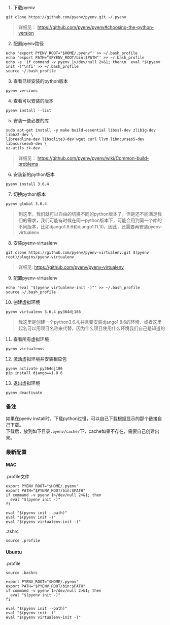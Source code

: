 1. 下载pyenv
```
git clone https://github.com/pyenv/pyenv.git ~/.pyenv
```
> 详细见：
https://github.com/pyenv/pyenv#choosing-the-python-version

2. 配置pyenv路径
```
echo 'export PYENV_ROOT="$HOME/.pyenv"' >> ~/.bash_profile
echo 'export PATH="$PYENV_ROOT/bin:$PATH"' >> ~/.bash_profile
echo -e 'if command -v pyenv 1>/dev/null 2>&1; then\n  eval "$(pyenv init -)"\nfi' >> ~/.bash_profile
source ~/.bash_profile
```
3. 查看已经安装的python版本
```
pyenv versions
```
4. 查看可以安装的版本
```
pyenv install --list
```
5. 安装一些必要的库

```
sudo apt-get install -y make build-essential libssl-dev zlib1g-dev libbz2-dev \
libreadline-dev libsqlite3-dev wget curl llvm libncurses5-dev libncursesw5-dev \
xz-utils tk-dev
```
> 详细见：
https://github.com/pyenv/pyenv/wiki/Common-build-problems

6. 安装新的python版本
```
pyenv install 3.6.4
```
7. 切换python版本
```
pyenv global 3.6.4
```
> 到这里，我们就可以自由的切换不同的python版本了，但是还不能满足我们的需求，我们可能有时候在同一python版本下，可能会用到同一个库的不同版本，比如django1.8.6和django1.11.10，因此，还需要再安装pyenv-virtualenv

8. 安装pyenv-virtualenv
```
git clone https://github.com/pyenv/pyenv-virtualenv.git $(pyenv root)/plugins/pyenv-virtualenv
```
> 详细见:
https://github.com/pyenv/pyenv-virtualenv

9. 配置pyenv-virtualenv
```
echo 'eval "$(pyenv virtualenv-init -)"' >> ~/.bash_profile
source ~/.bash_profile
```
10. 创建虚拟环境
```
pyenv virtualenv 3.6.4 py364dj186
```
> 我这里是创建一个python3.6.4,并且要安装django1.8.6的环境，或者这里起名可以用项目名称来代替，因为什么项目使用什么环境我们自己是知道的

11. 查看所有虚拟环境
```
pyenv virtualenvs
```
12. 激活虚拟环境并安装相应包
```
pyenv activate py364dj186
pip install django==1.8.6
```
13. 退出虚拟环境
```
pyenv deactivate
```

### 备注
如果在pyenv install时，下载python过慢，可以自己下载根据显示的那个链接自己下载。  
下载后，放到如下目录```.pyenv/cache/```下，cache如果不存在，需要自己创建出来。  

### 最新配置
#### MAC
.profile文件
```
export PYENV_ROOT="$HOME/.pyenv"
export PATH="$PYENV_ROOT/bin:$PATH"
if command -v pyenv 1>/dev/null 2>&1; then
  eval "$(pyenv init -)"
fi

eval "$(pyenv init --path)"
eval "$(pyenv init -)"
eval "$(pyenv virtualenv-init -)"
```
.zshrc
```
source .profile
```

#### Ubuntu
.profile
```
source .bashrc

export PYENV_ROOT="$HOME/.pyenv"
export PATH="$PYENV_ROOT/bin:$PATH"
if command -v pyenv 1>/dev/null 2>&1; then
  eval "$(pyenv init -)"
fi

eval "$(pyenv init --path)"
eval "$(pyenv init -)"
eval "$(pyenv virtualenv-init -)"
```
